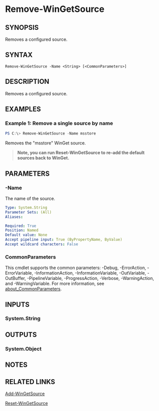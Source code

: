 ﻿---
external help file: Microsoft.WinGet.Client.Cmdlets.dll-Help.xml
Module Name: Microsoft.WinGet.Client
online version:
schema: 2.0.0
---

# Remove-WinGetSource

## SYNOPSIS
Removes a configured source.

## SYNTAX

```
Remove-WinGetSource -Name <String> [<CommonParameters>]
```

## DESCRIPTION
Removes a configured source.

## EXAMPLES

### Example 1: Remove a single source by name
```powershell
PS C:\> Remove-WinGetSource -Name msstore
```

Removes the "msstore" WinGet source.

> **Note, you can run Reset-WinGetSource to re-add the default sources back to WinGet.**

## PARAMETERS

### -Name
The name of the source.

```yaml
Type: System.String
Parameter Sets: (All)
Aliases:

Required: True
Position: Named
Default value: None
Accept pipeline input: True (ByPropertyName, ByValue)
Accept wildcard characters: False
```

### CommonParameters
This cmdlet supports the common parameters: -Debug, -ErrorAction, -ErrorVariable, -InformationAction, -InformationVariable, -OutVariable, -OutBuffer, -PipelineVariable, -ProgressAction, -Verbose, -WarningAction, and -WarningVariable. For more information, see [about_CommonParameters](http://go.microsoft.com/fwlink/?LinkID=113216).

## INPUTS

### System.String

## OUTPUTS

### System.Object
## NOTES

## RELATED LINKS

[Add-WinGetSource](Add-WinGetSource.md)

[Reset-WinGetSource](Reset-WinGetSource.md)
